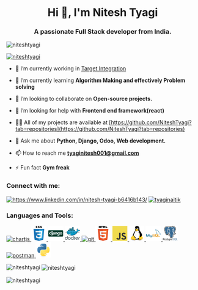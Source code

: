 <h1 align="center">Hi 👋, I'm Nitesh Tyagi</h1>
<h3 align="center">A passionate Full Stack developer from India.</h3>

<p align="left"> <img src="https://komarev.com/ghpvc/?username=niteshtyagi&label=Profile%20views&color=0e75b6&style=flat" alt="niteshtyagi" /> </p>

<p align="left"> <a href="https://github.com/ryo-ma/github-profile-trophy"><img src="https://github-profile-trophy.vercel.app/?username=niteshtyagi" alt="niteshtyagi" /></a> </p>

- 🔭 I’m currently working in [Target Integration](https://targetintegration.com/)

- 🌱 I’m currently learning ****Algorithm Making and effectively Problem solving****

- 👯 I’m looking to collaborate on **Open-source projects.**

- 🤝 I’m looking for help with **Frontend end framework(react)**

- 👨‍💻 All of my projects are available at [https://github.com/NiteshTyagi?tab=repositories](https://github.com/NiteshTyagi?tab=repositories)

- 💬 Ask me about **Python, Django, Odoo, Web development.**

- 📫 How to reach me **tyaginitesh001@gmail.com**

- ⚡ Fun fact ****Gym freak****

<h3 align="left">Connect with me:</h3>
<p align="left">
<a href="https://www.linkedin.com/in/nitesh-tyagi-b6416b143/" target="blank"><img align="center" src="https://raw.githubusercontent.com/rahuldkjain/github-profile-readme-generator/master/src/images/icons/Social/linked-in-alt.svg" alt="https://www.linkedin.com/in/nitesh-tyagi-b6416b143/" height="30" width="40" /></a>
<a href="https://instagram.com/tyaginaitik" target="blank"><img align="center" src="https://raw.githubusercontent.com/rahuldkjain/github-profile-readme-generator/master/src/images/icons/Social/instagram.svg" alt="tyaginaitik" height="30" width="40" /></a>
</p>

<h3 align="left">Languages and Tools:</h3>
<p align="left"> <a href="https://www.chartjs.org" target="_blank" rel="noreferrer"> <img src="https://www.chartjs.org/media/logo-title.svg" alt="chartjs" width="40" height="40"/> </a> <a href="https://www.w3schools.com/css/" target="_blank" rel="noreferrer"> <img src="https://raw.githubusercontent.com/devicons/devicon/master/icons/css3/css3-original-wordmark.svg" alt="css3" width="40" height="40"/> </a> <a href="https://www.djangoproject.com/" target="_blank" rel="noreferrer"> <img src="https://raw.githubusercontent.com/devicons/devicon/master/icons/django/django-original.svg" alt="django" width="40" height="40"/> </a> <a href="https://www.docker.com/" target="_blank" rel="noreferrer"> <img src="https://raw.githubusercontent.com/devicons/devicon/master/icons/docker/docker-original-wordmark.svg" alt="docker" width="40" height="40"/> </a> <a href="https://git-scm.com/" target="_blank" rel="noreferrer"> <img src="https://www.vectorlogo.zone/logos/git-scm/git-scm-icon.svg" alt="git" width="40" height="40"/> </a> <a href="https://www.w3.org/html/" target="_blank" rel="noreferrer"> <img src="https://raw.githubusercontent.com/devicons/devicon/master/icons/html5/html5-original-wordmark.svg" alt="html5" width="40" height="40"/> </a> <a href="https://developer.mozilla.org/en-US/docs/Web/JavaScript" target="_blank" rel="noreferrer"> <img src="https://raw.githubusercontent.com/devicons/devicon/master/icons/javascript/javascript-original.svg" alt="javascript" width="40" height="40"/> </a> <a href="https://www.linux.org/" target="_blank" rel="noreferrer"> <img src="https://raw.githubusercontent.com/devicons/devicon/master/icons/linux/linux-original.svg" alt="linux" width="40" height="40"/> </a> <a href="https://www.mysql.com/" target="_blank" rel="noreferrer"> <img src="https://raw.githubusercontent.com/devicons/devicon/master/icons/mysql/mysql-original-wordmark.svg" alt="mysql" width="40" height="40"/> </a> <a href="https://www.postgresql.org" target="_blank" rel="noreferrer"> <img src="https://raw.githubusercontent.com/devicons/devicon/master/icons/postgresql/postgresql-original-wordmark.svg" alt="postgresql" width="40" height="40"/> </a> <a href="https://postman.com" target="_blank" rel="noreferrer"> <img src="https://www.vectorlogo.zone/logos/getpostman/getpostman-icon.svg" alt="postman" width="40" height="40"/> </a> <a href="https://www.python.org" target="_blank" rel="noreferrer"> <img src="https://raw.githubusercontent.com/devicons/devicon/master/icons/python/python-original.svg" alt="python" width="40" height="40"/> </a> </p>

<p><img align="left" src="https://github-readme-stats.vercel.app/api/top-langs?username=niteshtyagi&show_icons=true&locale=en&layout=compact" alt="niteshtyagi" /></p>

<p>&nbsp;<img align="center" src="https://github-readme-stats.vercel.app/api?username=niteshtyagi&show_icons=true&locale=en" alt="niteshtyagi" /></p>

<p><img align="center" src="https://github-readme-streak-stats.herokuapp.com/?user=niteshtyagi&" alt="niteshtyagi" /></p>
